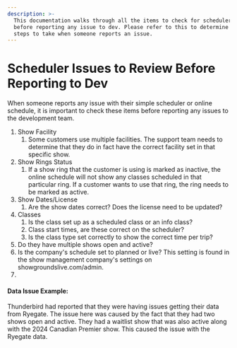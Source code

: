 ```yaml
---
description: >-
  This documentation walks through all the items to check for scheduler issues
  before reporting any issue to dev. Please refer to this to determine what
  steps to take when someone reports an issue.
---
```


# Scheduler Issues to Review Before Reporting to Dev

When someone reports any issue with their simple scheduler or online schedule, it is important to check these items before reporting any issues to the development team.

1. Show Facility
   1. Some customers use multiple facilities. The support team needs to determine that they do in fact have the correct facility set in that specific show.&#x20;
2. Show Rings Status
   1. If a show ring that the customer is using is marked as inactive, the online schedule will not show any classes scheduled in that particular ring. If a customer wants to use that ring, the ring needs to be marked as active.&#x20;
3. Show Dates/License
   1. Are the show dates correct? Does the license need to be updated?
4. Classes
   1. Is the class set up as a scheduled class or an info class?
   2. Class start times, are these correct on the scheduler?
   3. Is the class type set correctly to show the correct time per trip?
5. Do they have multiple shows open and active?
6. Is the company's schedule set to planned or live? This setting is found in the show management company's settings on showgroundslive.com/admin.&#x20;
7.





#### Data Issue Example:

Thunderbird had reported that they were having issues getting their data from Ryegate. The issue here was caused by the fact that they had two shows open and active. They had a waitlist show that was also active along with the 2024 Canadian Premier show. This caused the issue with the Ryegate data.&#x20;
